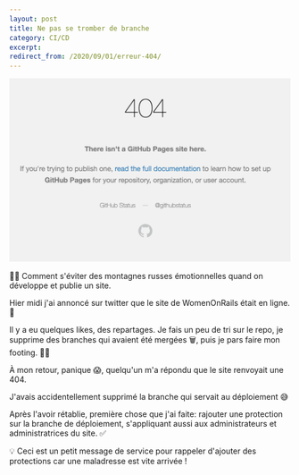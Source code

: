 ```yaml
---
layout: post
title: Ne pas se tromber de branche
category: CI/CD
excerpt:
redirect_from: /2020/09/01/erreur-404/
---
```


![Erreur 404](/images/blog/2020-09/404.jpeg)

🎢💥 Comment s'éviter des montagnes russes émotionnelles quand on développe et publie un site. 

Hier midi j'ai annoncé sur twitter que le site de WomenOnRails était en ligne. 🍾

Il y a eu quelques likes, des repartages. Je fais un peu de tri sur le repo, je supprime des branches qui avaient été mergées 🗑️, puis je pars faire mon footing. 🏃‍♀️

À mon retour, panique 😱, quelqu'un m'a répondu que le site renvoyait une 404.

J'avais accidentellement supprimé la branche qui servait au déploiement 😅

Après l'avoir rétablie, première chose que j'ai faite: rajouter une protection sur la branche de déploiement, s'appliquant aussi aux administrateurs et administratrices du site. ✅

💡 Ceci est un petit message de service pour rappeler d'ajouter des protections car une maladresse est vite arrivée !